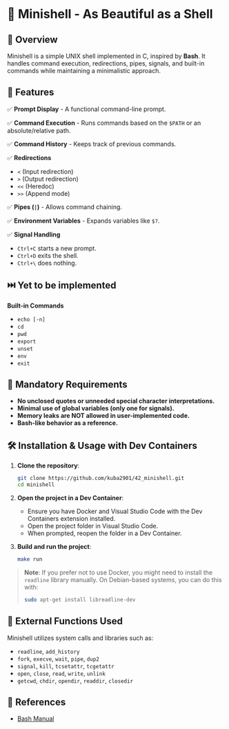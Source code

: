 # 🐚 Minishell - As Beautiful as a Shell  

## 📌 Overview  
Minishell is a simple UNIX shell implemented in C, inspired by **Bash**. It handles command execution, redirections, pipes, signals, and built-in commands while maintaining a minimalistic approach.  

## 🚀 Features  
✅ **Prompt Display** - A functional command-line prompt.  

✅ **Command Execution** - Runs commands based on the `$PATH` or an absolute/relative path.  

✅ **Command History** - Keeps track of previous commands.  

✅ **Redirections**  
   - `<` (Input redirection)  
   - `>` (Output redirection)  
   - `<<` (Heredoc)  
   - `>>` (Append mode)  
   
✅ **Pipes (`|`)** - Allows command chaining.  

✅ **Environment Variables** - Expands variables like `$?`.  

✅ **Signal Handling**  
   - `Ctrl+C` starts a new prompt.  
   - `Ctrl+D` exits the shell.  
   - `Ctrl+\` does nothing.  

## ⏭️ Yet to be implemented 
**Built-in Commands**  
   - `echo [-n]`  
   - `cd`  
   - `pwd`  
   - `export`  
   - `unset`  
   - `env`  
   - `exit`  

## 📜 Mandatory Requirements  
- **No unclosed quotes or unneeded special character interpretations.**  
- **Minimal use of global variables (only one for signals).**  
- **Memory leaks are NOT allowed in user-implemented code.**  
- **Bash-like behavior as a reference.**  

## 🛠️ Installation & Usage with Dev Containers  
1. **Clone the repository**:  
	```sh
	git clone https://github.com/kuba2901/42_minishell.git
	cd minishell
	```

2. **Open the project in a Dev Container**:  
	- Ensure you have Docker and Visual Studio Code with the Dev Containers extension installed.
	- Open the project folder in Visual Studio Code.
	- When prompted, reopen the folder in a Dev Container.

3. **Build and run the project**:  
	```sh
	make run
	```

> **Note**: If you prefer not to use Docker, you might need to install the `readline` library manually. On Debian-based systems, you can do this with:
> ```sh
> sudo apt-get install libreadline-dev
> ```

## 🔧 External Functions Used  
Minishell utilizes system calls and libraries such as:  
- `readline`, `add_history`  
- `fork`, `execve`, `wait`, `pipe`, `dup2`  
- `signal`, `kill`, `tcsetattr`, `tcgetattr`  
- `open`, `close`, `read`, `write`, `unlink`  
- `getcwd`, `chdir`, `opendir`, `readdir`, `closedir`  

## 📖 References  
- [Bash Manual](https://www.gnu.org/savannah-checkouts/gnu/bash/manual/)  